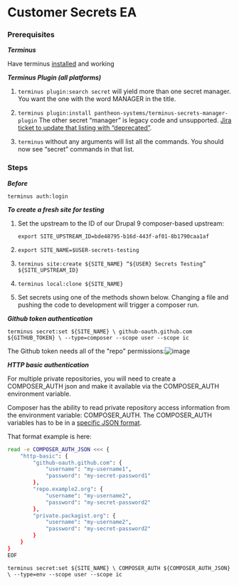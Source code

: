 # Customer Secrets EA

### Prerequisites

***Terminus***

Have terminus [installed](https://pantheon.io/docs/terminus/install) and working

***Terminus Plugin (all platforms)***

1. `terminus plugin:search secret` will yield more than one secret manager. You want the one with the word MANAGER in the title. 

1. `terminus plugin:install pantheon-systems/terminus-secrets-manager-plugin` The other secret “manager” is legacy code and unsupported. [Jira ticket to update that listing with “deprecated”](https://getpantheon.atlassian.net/browse/CMS-962).

1. `terminus` without any arguments will list all the commands. You should now see “secret” commands in that list.

### Steps

***Before***

`terminus auth:login`

***To create a fresh site for testing***

1. Set the upstream to the ID of our Drupal 9 composer-based upstream: 

	 `export SITE_UPSTREAM_ID=bde48795-b16d-443f-af01-8b1790caa1af`

1. `export SITE_NAME=$USER-secrets-testing`

1. `terminus site:create ${SITE_NAME} “${USER} Secrets Testing”  ${SITE_UPSTREAM_ID}`

1.  `terminus local:clone ${SITE_NAME}`

1. Set secrets using one of the methods shown below. Changing a file and pushing the code to development will trigger a composer run.

***Github token authentication***

`terminus secret:set ${SITE_NAME} \
   github-oauth.github.com ${GITHUB_TOKEN} \
   --type=composer --scope user --scope ic`

The Github token needs all of the "repo" permissions:![image](https://user-images.githubusercontent.com/87093053/191616923-67732035-08aa-41c3-9a69-4d954ca02560.png)


***HTTP basic authentication***

For multiple private repositories, you will need to create a COMPOSER_AUTH json and make it available via the COMPOSER_AUTH environment variable.

Composer has the ability to read private repository access information from the environment variable: COMPOSER_AUTH. The COMPOSER_AUTH variables has to be in a [specific JSON format](https://doc.codingdict.com/composer/doc/articles/http-basic-authentication.html). 

That format example is here:

```bash
read -e COMPOSER_AUTH_JSON <<< {
    "http-basic": {
        "github-oauth.github.com": {
            "username": "my-username1",
            "password": "my-secret-password1"
        },
        "repo.example2.org": {
            "username": "my-username2",
            "password": "my-secret-password2"
        },
        "private.packagist.org": {
            "username": "my-username2",
            "password": "my-secret-password2"
        }
    }
}
EOF
```

`terminus secret:set ${SITE_NAME} \
   COMPOSER_AUTH ${COMPOSER_AUTH_JSON} \
   --type=env --scope user --scope ic`
